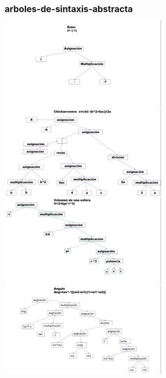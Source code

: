 # arboles-de-sintaxis-abstracta

<img src="1.jpg">

<img src="2.jpg">

<img src="3.jpg">

<img src="4.jpg">

